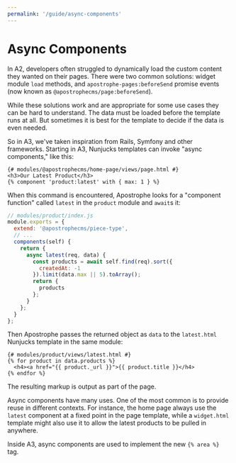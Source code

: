 ```yaml
---
permalink: '/guide/async-components'
---
```


# Async Components

In A2, developers often struggled to dynamically load the custom content they wanted on their pages. There were two common solutions: widget module `load` methods, and `apostrophe-pages:beforeSend` promise events (now known as `@apostrophecms/page:beforeSend`).

While these solutions work and are appropriate for some use cases they can be hard to understand. The data must be loaded before the template runs at all. But sometimes it is best for the template to decide if the data is even needed.

So in A3, we've taken inspiration from Rails, Symfony and other frameworks. Starting in A3, Nunjucks templates can invoke "async components," like this:

```django
{# modules/@apostrophecms/home-page/views/page.html #}
<h3>Our Latest Product</h3>
{% component 'product:latest' with { max: 1 } %}
```

When this command is encountered, Apostrophe looks for a "component function" called `latest` in the `product` module and `await`s it:

```js
// modules/product/index.js
module.exports = {
  extend: '@apostrophecms/piece-type',
  // ...
  components(self) {
    return {
      async latest(req, data) {
        const products = await self.find(req).sort({
          createdAt: -1
        }).limit(data.max || 5).toArray();
        return {
          products
        };
      }
    };
  }
};
```

Then Apostrophe passes the returned object as `data` to the `latest.html` Nunjucks template in the same module:

```django
{# modules/product/views/latest.html #}
{% for product in data.products %}
  <h4><a href="{{ product._url }}">{{ product.title }}</h4>
{% endfor %}
```

The resulting markup is output as part of the page.

Async components have many uses. One of the most common is to provide reuse in different contexts. For instance, the home page always use the `latest` component at a fixed point in the page template, while a `widget.html` template might also use it to allow the latest products to be pulled in anywhere.

Inside A3, async components are used to implement the new `{% area %}` tag.
